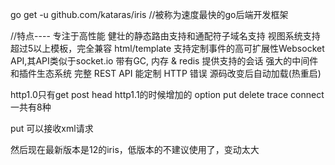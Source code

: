  go get -u github.com/kataras/iris
 //被称为速度最快的go后端开发框架


//特点----
专注于高性能
健壮的静态路由支持和通配符子域名支持
视图系统支持超过5以上模板，完全兼容 html/template
支持定制事件的高可扩展性Websocket API,其API类似于socket.io
带有GC, 内存 & redis 提供支持的会话
强大的中间件和插件生态系统
完整 REST API
能定制 HTTP 错误
源码改变后自动加载(热重启)

http1.0只有get post head
http1.1的时候增加的 option put  delete trace connect
一共有8种


put
可以接收xml请求

然后现在最新版本是12的iris，低版本的不建议使用了，变动太大